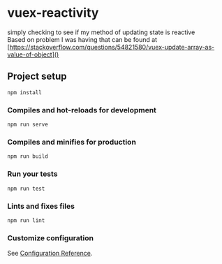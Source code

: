 # vuex-reactivity
simply checking to see if my method of updating state is reactive  
Based on problem I was having that can be found at [https://stackoverflow.com/questions/54821580/vuex-update-array-as-value-of-object]()

## Project setup
```
npm install
```

### Compiles and hot-reloads for development
```
npm run serve
```

### Compiles and minifies for production
```
npm run build
```

### Run your tests
```
npm run test
```

### Lints and fixes files
```
npm run lint
```

### Customize configuration
See [Configuration Reference](https://cli.vuejs.org/config/).
